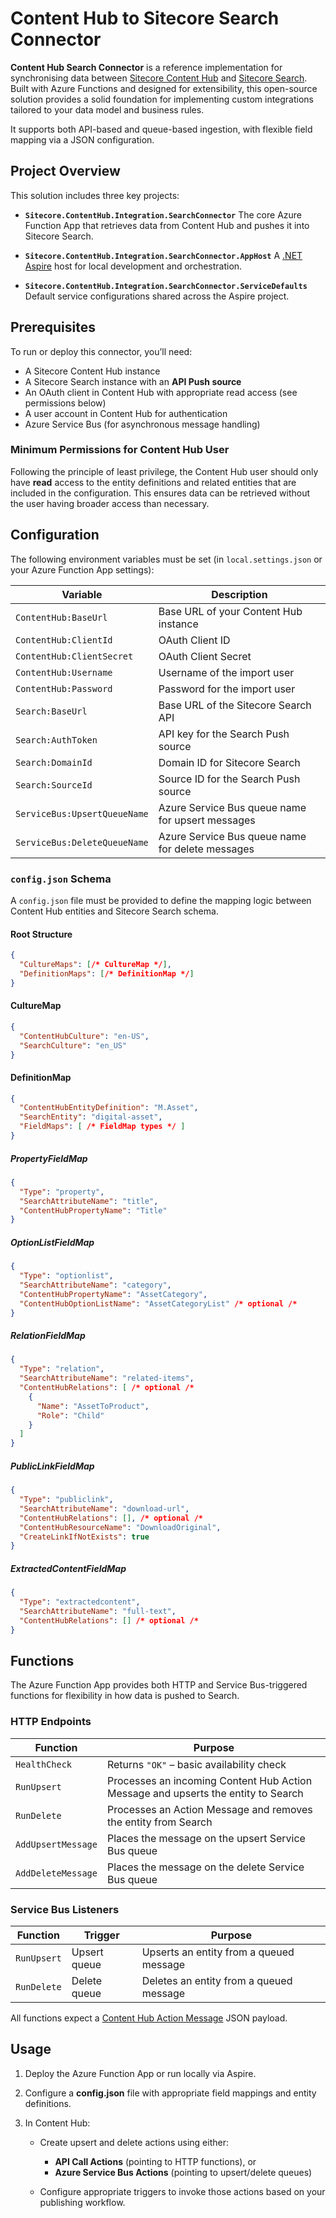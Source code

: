 ﻿# Content Hub to Sitecore Search Connector

**Content Hub Search Connector** is a reference implementation for synchronising data between [Sitecore Content Hub](https://www.sitecore.com/products/content-hub) and [Sitecore Search](https://www.sitecore.com/products/sitecore-search). Built with Azure Functions and designed for extensibility, this open-source solution provides a solid foundation for implementing custom integrations tailored to your data model and business rules.

It supports both API-based and queue-based ingestion, with flexible field mapping via a JSON configuration.

## Project Overview

This solution includes three key projects:

* **`Sitecore.ContentHub.Integration.SearchConnector`**
  The core Azure Function App that retrieves data from Content Hub and pushes it into Sitecore Search.

* **`Sitecore.ContentHub.Integration.SearchConnector.AppHost`**
  A [.NET Aspire](https://learn.microsoft.com/en-us/dotnet/aspire/get-started/aspire-overview) host for local development and orchestration.

* **`Sitecore.ContentHub.Integration.SearchConnector.ServiceDefaults`**
  Default service configurations shared across the Aspire project.

## Prerequisites

To run or deploy this connector, you’ll need:

* A Sitecore Content Hub instance
* A Sitecore Search instance with an **API Push source**
* An OAuth client in Content Hub with appropriate read access (see permissions below)
* A user account in Content Hub for authentication
* Azure Service Bus (for asynchronous message handling)

### Minimum Permissions for Content Hub User

Following the principle of least privilege, the Content Hub user should only have **read** access to the entity definitions and related entities that are included in the configuration. This ensures data can be retrieved without the user having broader access than necessary.

## Configuration

The following environment variables must be set (in `local.settings.json` or your Azure Function App settings):

| Variable                     | Description                                      |
| ---------------------------- | ------------------------------------------------ |
| `ContentHub:BaseUrl`         | Base URL of your Content Hub instance            |
| `ContentHub:ClientId`        | OAuth Client ID                                  |
| `ContentHub:ClientSecret`    | OAuth Client Secret                              |
| `ContentHub:Username`        | Username of the import user                      |
| `ContentHub:Password`        | Password for the import user                     |
| `Search:BaseUrl`             | Base URL of the Sitecore Search API              |
| `Search:AuthToken`           | API key for the Search Push source               |
| `Search:DomainId`            | Domain ID for Sitecore Search                    |
| `Search:SourceId`            | Source ID for the Search Push source             |
| `ServiceBus:UpsertQueueName` | Azure Service Bus queue name for upsert messages |
| `ServiceBus:DeleteQueueName` | Azure Service Bus queue name for delete messages |

### `config.json` Schema

A `config.json` file must be provided to define the mapping logic between Content Hub entities and Sitecore Search schema.

#### Root Structure

```json
{
  "CultureMaps": [/* CultureMap */],
  "DefinitionMaps": [/* DefinitionMap */]
}
```

#### CultureMap

```json
{
  "ContentHubCulture": "en-US",
  "SearchCulture": "en_US"
}
```

#### DefinitionMap

```json
{
  "ContentHubEntityDefinition": "M.Asset",
  "SearchEntity": "digital-asset",
  "FieldMaps": [ /* FieldMap types */ ]
}
```

##### PropertyFieldMap

```json
{
  "Type": "property",
  "SearchAttributeName": "title",
  "ContentHubPropertyName": "Title"
}
```

##### OptionListFieldMap

```json
{
  "Type": "optionlist",
  "SearchAttributeName": "category",
  "ContentHubPropertyName": "AssetCategory",
  "ContentHubOptionListName": "AssetCategoryList" /* optional /*
}
```

##### RelationFieldMap

```json
{
  "Type": "relation",
  "SearchAttributeName": "related-items",
  "ContentHubRelations": [ /* optional /*
    {
      "Name": "AssetToProduct",
      "Role": "Child"
    }
  ]
}
```

##### PublicLinkFieldMap

```json
{
  "Type": "publiclink",
  "SearchAttributeName": "download-url",
  "ContentHubRelations": [], /* optional /*
  "ContentHubResourceName": "DownloadOriginal",
  "CreateLinkIfNotExists": true
}
```

##### ExtractedContentFieldMap

```json
{
  "Type": "extractedcontent",
  "SearchAttributeName": "full-text",
  "ContentHubRelations": [] /* optional /*
}
```

## Functions

The Azure Function App provides both HTTP and Service Bus-triggered functions for flexibility in how data is pushed to Search.

### HTTP Endpoints

| Function           | Purpose                                                                           |
| ------------------ | --------------------------------------------------------------------------------- |
| `HealthCheck`      | Returns `"OK"` – basic availability check                                         |
| `RunUpsert`        | Processes an incoming Content Hub Action Message and upserts the entity to Search |
| `RunDelete`        | Processes an Action Message and removes the entity from Search                    |
| `AddUpsertMessage` | Places the message on the upsert Service Bus queue                                |
| `AddDeleteMessage` | Places the message on the delete Service Bus queue                                |

### Service Bus Listeners

| Function    | Trigger      | Purpose                                 |
| ----------- | ------------ | --------------------------------------- |
| `RunUpsert` | Upsert queue | Upserts an entity from a queued message |
| `RunDelete` | Delete queue | Deletes an entity from a queued message |

All functions expect a [Content Hub Action Message](https://doc.sitecore.com/ch/en/developers/content-hub/index.html#Actions) JSON payload.

## Usage

1. Deploy the Azure Function App or run locally via Aspire.
2. Configure a **config.json** file with appropriate field mappings and entity definitions.
3. In Content Hub:

   * Create upsert and delete actions using either:

     * **API Call Actions** (pointing to HTTP functions), or
     * **Azure Service Bus Actions** (pointing to upsert/delete queues)
   * Configure appropriate triggers to invoke those actions based on your publishing workflow.